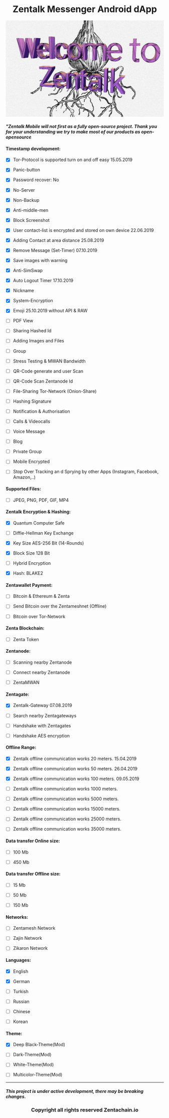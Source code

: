 <h1 align="center">Zentalk Messenger Android dApp</h1>

![onion_zentalk_cyber](images/Welcome%20Zentalk.png)

#### *"Zentalk Mobile will not first as a fully open-source project. Thank you for your understanding we try to make most of our products as* *open-opensource*

#### Timestamp development:

- [x] Tor-Protocol is supported turn on and off easy 15.05.2019

- [x] Panic-button

- [x] Password recover: No

- [x] No-Server

- [x] Non-Backup

- [x] Anti-middle-men

- [x] Block Screenshot

- [x] User contact-list is encrypted and stored on own device 22.06.2019

- [x] Adding Contact at area distance 25.08.2019

- [x] Remove Message (Set-Timer) 07.10.2019

- [x] Save images with warning

- [x] Anti-SimSwap

- [x] Auto Logout Timer 17.10.2019

- [x] Nickname

- [x] System-Encryption

- [x] Emoji 25.10.2019 without API & RAW

- [ ] PDF View

- [ ] Sharing Hashed Id

- [ ] Adding Images and Files

- [ ] Group

- [ ] Stress Testing & MWAN Bandwidth

- [ ] QR-Code generate and user Scan

- [ ] QR-Code Scan Zentanode Id

- [ ] File-Sharing Tor-Network (Onion-Share)

- [ ] Hashing Signature

- [ ] Notification & Authorisation

- [ ] Calls & Videocalls

- [ ] Voice Message

- [ ] Blog

- [ ] Private Group

- [ ] Mobile Encrypted

- [ ] Stop Over Tracking an d Sprying by other Apps (Instagram, Facebook, Amazon,..)

#### Supported Files:

- [ ] JPEG, PNG, PDF, GIF, MP4

#### Zentalk Encryption & Hashing:

- [x] Quantum Computer Safe

- [ ] Diffie-Hellman Key Exchange

- [x] Key Size AES-256 Bit (14-Rounds)

- [x] Block Size 128 Bit

- [ ] Hybrid Encryption

- [x] Hash: BLAKE2

#### Zentawallet Payment:

- [ ] Bitcoin & Ethereum & Zenta

- [ ] Send Bitcoin over the Zentameshnet (Offline)

- [ ] Bitcoin over Tor-Network

#### Zenta Blockchain:

- [ ] Zenta Token

#### Zentanode:

- [ ] Scanning nearby Zentanode

- [ ] Connect nearby Zentanode

- [ ] ZentaMWAN

#### Zentagate:

- [x] Zentalk-Gateway 07.08.2019

- [ ] Search nearby Zentagateways

- [ ] Handshake with Zentagates

- [ ] Handshake AES encryption

#### Offline Range:

- [x] Zentalk offline communication works 20 meters. 15.04.2019

- [x] Zentalk offline communication works 50 meters. 26.04.2019

- [x] Zentalk offline communication works 100 meters. 09.05.2019

- [ ] Zentalk offline communication works 1000 meters.

- [ ] Zentalk offline communication works 5000 meters.

- [ ] Zentalk offline communication works 15000 meters.

- [ ] Zentalk offline communication works 25000 meters.

- [ ] Zentalk offline communication works 35000 meters.

#### Data transfer Online size:

- [ ] 100 Mb

- [ ] 450 Mb

#### Data transfer Offline size:

- [ ] 15 Mb

- [ ] 50 Mb

- [ ] 150 Mb

#### Networks:

- [ ] Zentamesh Network

- [ ] Zajin Network

- [ ] Zikaron Network

#### Languages:

- [x] English

- [x] German

- [ ] Turkish

- [ ] Russian

- [ ] Chinese

- [ ] Korean

#### Theme:

- [x] Deep Black-Theme(Mod)

- [ ] Dark-Theme(Mod)

- [ ] White-Theme(Mod)

- [ ] Multicolor-Theme(Mod)

-------------

##### This project is under active development, there may be breaking changes.

<h3 align="center">Copyright all rights reserved Zentachain.io</h3>
